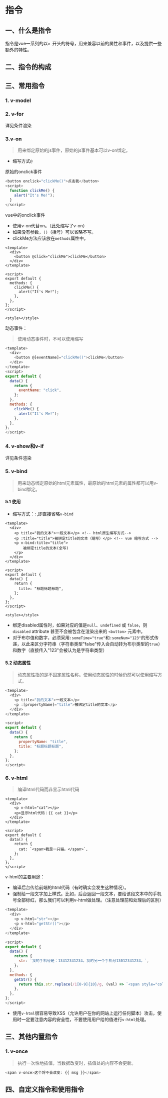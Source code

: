 # 指令

## 一、什么是指令

指令是vue一系列的以`v-`开头的符号，用来兼容以前的属性和事件，以及提供一些额外的特性。

## 二、指令的构成



## 三、常用指令

### 1. v-model

### 2. v-for

详见条件渲染

### 3.v-on

> 用来绑定原始的js事件，原始的js事件基本可以v-on绑定。

- 缩写方式`@`

原始的onclick事件

```js
<button onclick="clickMe()">点击我</button>
<script>
  function clickMe() {
    alert("It's Me!");
  }
</script>
```
vue中的onclick事件

- 使用v-on代替on。（此处缩写了v-on）
- 如果没有参数，`()`（括号）可以省略不写。
- clickMe方法应该放在`methods`属性中。

```vue
<template>
  <div>
    <button @click="clickMe">clickMe</button>
  </div>
</template>

<script>
export default {
  methods: {
    clickMe() {
      alert("It's Me!");
    },
  },
};
</script>

<style></style>
```

动态事件：

> 使用动态事件时，不可以使用缩写

```js
<template>
  <div>
    <button @[eventName]="clickMe()">clickMe</button>
  </div>
</template>
<script>
export default {
  data() {
    return {
      eventName: "click",
    };
  },
  methods: {
    clickMe() {
      alert("It's Me!");
    },
  },
};
</script>
```

### 4. v-show和v-if

详见条件渲染

### 5. v-bind

> 用来动态绑定原始的html元素属性，最原始的html元素的属性都可以用v-bind绑定。

#### 5.1 使用

- 缩写方式：`:`,即直接省略`v-bind`

```vue
<template>
  <div>
    <p title="我的文本">一段文本</p> <!-- html原生编写方式-->
    <p :title="title">被绑定title的文本（缩写）</p> <!-- vue 缩写方式 -->
    <p v-bind:title="title">
        被绑定title的文本(全写)
    </p>
  </div>
</template>

<script>
export default {
  data() {
    return {
      title: "标题标题标题",
    };
  },
};
</script>

<style></style>
```

- 绑定disabled属性时，如果对应的值是`null`、`undefined` 或 `false`，则 `disabled` attribute 甚至不会被包含在渲染出来的 `<button>` 元素中。
- 对于布尔值和数字，必须采用`:someTime="true"`和`:someNum="123"`的形式传递，以此来区分字符串（字符串类型"false"传入会自动转为布尔类型的`true`）和数字（直接传入"123"会被认为是字符串类型）

#### 5.2 动态属性

> 动态属性指的是不固定属性名称。使用动态属性的时候仍然可以使用缩写方式。

```js
<template>
  <div>
    <p title="我的文本">一段文本</p>
    <p :[propertyName]="title">被绑定title的文本</p>
  </div>
</template>

<script>
export default {
  data() {
    return {
      propertyName: "title",
      title: "标题标题标题",
    };
  },
};
</script>
```

### 6. v-html

> 编译html代码而非显示html代码

```vue
<template>
  <div>
    <p v-html="cat"></p>
    <p>显示html代码：{{ cat }}</p>
  </div>
</template>

<script>
export default {
  data() {
    return {
      cat: `<span>我是一只猫。</span>`,
    };
  },
};
</script>
```

v-html的主要用途：

- 编译后台传给前端的html代码（有时确实会发生这种情况）。
- 强制给一段文字加上样式。比如，后台返回一段文本，要给该段文本中的手机号全部标红，那么我们可以利用v-html做处理。（注意处理前和处理后的区别）

```js
<template>
  <div>
    <p v-html="str"></p>
    <p v-html="getStr()"></p>
  </div>
</template>

<script>
export default {
  data() {
    return {
      str: `我的手机号是：13412341234。我的另一个手机号13012341234。`,
    };
  },
  methods: {
    getStr() {
      return this.str.replace(/1[0-9]{10}/g, (val) => `<span style="color:red">${val}</span>`);
    },
  },
};
</script>
```

- 使用`v-html`很容易导致XSS（允许用户在你的网站上运行任何脚本）攻击，使用时一定要注意内容的安全性，不要使用用户给的值进行`v-html`处理。

## 三、其他内置指令

### 1. v-once

> 执行一次性地插值，当数据改变时，插值处的内容不会更新。

```js
<span v-once>这个将不会改变: {{ msg }}</span>
```

## 四、自定义指令和使用指令

